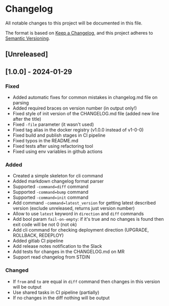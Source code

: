 # Changelog

All notable changes to this project will be documented in this file.

The format is based on [Keep a Changelog](https://keepachangelog.com/en/1.0.0/), and this project adheres to [Semantic Versioning](https://semver.org/spec/v2.0.0.html).

## [Unreleased]

## [1.0.0] - 2024-01-29

### Fixed
- Added automatic fixes for common mistakes in changelog.md file on parsing
- Added required braces on version number (in output only!)
- Fixed style of init version of the CHANGELOG.md file (added new line after the title)
- Fixed `-file` parameter (it wasn't used)
- Fixed tag alias in the docker registry (v1.0.0 instead of v1-0-0)
- Fixed build and publish stages in CI pipeline
- Fixed typos in the README.md
- Fixed tests after using refactoring tool
- Fixed using env variables in github actions

### Added
- Created a simple skeleton for cli command
- Added markdown changelog format parser
- Supported `-command=diff` command
- Supported `-command=bump` command
- Supported `-command=init` command
- Add command `-command=latest_version` for getting latest described version (exclude unreleased, returns just version number)
- Allow to use `latest` keyword in `direction` and `diff` commands
- Add bool param `fail-on-empty`: if it's true and no changes is found then exit code will be not 0 (not ok)
- Add cli command for checking deployment direction (UPGRADE, ROLLBACK, REDEPLOY)
- Added gitlab CI pipeline
- Add release notes notification to the Slack
- Add tests for changes in the CHANGELOG.md on MR
- Support read changelog from STDIN

### Changed
- If `from` and `to` are equal in `diff` command then changes in this version will be output
- Use shared tasks in CI pipeline (partially)
- If no changes in the diff nothing will be output
